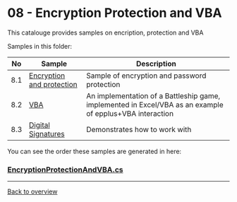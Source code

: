 ﻿# 08 - Encryption Protection and VBA
This catalouge provides samples on encription, protection and VBA

Samples in this folder:

|No|Sample|Description|
|---|---|-----------------|
|8.1|[Encryption and protection](<01-Encryption and protection/Readme.md/>)| Sample of encryption and password protection|
|8.2|[VBA](<02-VBA/Readme.md/>)| An implementation of a Battleship game, implemented in Excel/VBA as an example of epplus+VBA interaction |
|8.3|[Digital Signatures](<03-DigitalSignatures/Readme.md/>)| Demonstrates how to work with  |

You can see the order these samples are generated in here:
### [EncryptionProtectionAndVBA.cs](EncryptionProtectionAndVBA.cs)

---
[Back to overview](..%2FReadme.md)